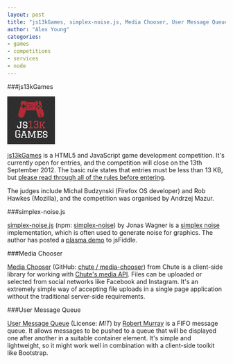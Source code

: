 ```yaml
---
layout: post
title: "js13kGames, simplex-noise.js, Media Chooser, User Message Queue"
author: "Alex Young"
categories: 
- games
- competitions
- services
- node
---
```


###js13kGames

![js13kGames](/images/posts/js13k.png)

[js13kGames](http://js13kgames.com/) is a HTML5 and JavaScript game development competition.  It's currently open for entries, and the competition will close on the 13th September 2012.  The basic rule states that entries must be less than 13 KB, but [please read through all of the rules before entering](http://js13kgames.com/#rules).

The judges include Michal Budzynski (Firefox OS developer) and Rob Hawkes (Mozilla), and the competition was organised by Andrzej Mazur.

###simplex-noise.js

[simplex-noise.js](https://github.com/jwagner/simplex-noise.js) (npm: [simplex-noise](https://npmjs.org/package/simplex-noise)) by Jonas Wagner is a [simplex noise](http://en.wikipedia.org/wiki/Simplex_noise) implementation, which is often used to generate noise for graphics.  The author has posted a [plasma demo](http://jsfiddle.net/UL69K/5/) to jsFiddle.

###Media Chooser

[Media Chooser](http://chute.github.com/media-chooser/) (GitHub: [chute / media-chooser](https://github.com/chute/media-chooser)) from Chute is a client-side library for working with [Chute's media API](http://www.getchute.com/).  Files can be uploaded or selected from social networks like Facebook and Instagram.  It's an extremely simple way of accepting file uploads in a single page application without the traditional server-side requirements.

###User Message Queue

[User Message Queue](https://github.com/rob-murray/ui-message-queue/) (License: _MIT_) by [Robert Murray](http://robertomurray.co.uk/) is a FIFO message queue.  It allows messages to be pushed to a queue that will be displayed one after another in a suitable container element.  It's simple and lightweight, so it might work well in combination with a client-side toolkit like Bootstrap.

